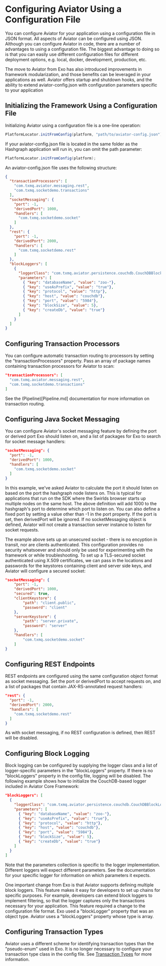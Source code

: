 Configuring Aviator Using a Configuration File
==========================================

You can configure Aviator for your application using a configuration file in JSON format.  All aspects of Aviator can be configured using JSON.  Although you can configure Aviator in code, there are a number of advantages to using a configuration file.  The biggest advantage to doing so is that you can easily use different configuration files for different deployment options, e.g. local, docker, development, production, etc.  

The move to Aviator from Exo has also introduced improvements in framework modularization, and those benefits can be leveraged in your applications as well.  Aviator offers startup and shutdown hooks, and the ability to extend aviator-config.json with configuration parameters specific to your application

## Initializing the Framework Using a Configuration File

Initializing Aviator using a configuration file is a one-line operation:

```java
PlatformLocator.initFromConfig(platform, "path/to/aviator-config.json");
```

If your aviator-config.json file is located in the same folder as the Hashgraph application will run in, you can omit the path parameter:
```java
PlatformLocator.initFromConfig(platform);
```
An aviator-config.json file uses the following structure:
```json
{
  "transactionProcessors": [
    "com.txmq.aviator.messaging.rest",
    "com.txmq.socketdemo.transactions"
  ],
  "socketMessaging": {
    "port": -1,
    "derivedPort": 1000,
    "handlers": [
      "com.txmq.socketdemo.socket"
    ]
  },
  "rest": {
    "port": -1,
    "derivedPort": 2000,
    "handlers": [
      "com.txmq.socketdemo.rest"
    ]
  },
  "blockLoggers": [
    {
      "loggerClass": "com.txmq.aviator.persistence.couchdb.CouchDBBlockLogger",
      "parameters": [
        { "key": "databaseName", "value": "zoo-"},
        { "key": "useAsPrefix", "value": "true"},
        { "key": "protocol", "value": "http"},
        { "key": "host", "value": "couchdb"},
        { "key": "port", "value": "5984"},
        { "key": "blockSize", "value": 5},
        { "key": "createDb", "value": "true"}
      ]
    }
  ]
}
```


## Configuring Transaction Processors
You can configure automatic transaction routing to processors by setting the "transactionProcessors" property.  Pass an array of package names containing transaction processors for Aviator to scan:
```json
"transactionProcessors": [
  "com.txmq.aviator.messaging.rest",
  "com.txmq.socketdemo.transactions"
]
```

See the (Pipeline)[Pipeline.md] documentation for more information on transaction routing.

## Configuring Java Socket Messaging
You can configure Aviator's socket messaging feature by defining the port or derived port Exo should listen on, and a list of packages for Exo to search for socket message handlers:
```json
"socketMessaging": {
  "port": -1,
  "derivedPort": 1000,
  "handlers": [
    "com.txmq.socketdemo.socket"
  ]
}
```

In this example, we've asked Aviator to calculate the port it should listen on based on the port the hashgraph node listens on.  This is typical for applications that run on the SDK where the Swirlds browser starts up multiple nodes on the same host.  The above definition will add 1000 to the hashgraph's port to determine which port to listen on.  You can also define a fixed port by setting a value other than -1 in the port property.  If the port is set, then derivedPort will be ignored.
If no socketMessaging object is defined, Aviator will not create a transaction server instance to listen for socket requests.

The example above sets up an unsecured socket - there is no encyption in transit, nor are clients authenticated.  This configuration provides no security whatsoever and should only be used for experimenting with the framework or while troubleshooting.  To set up a TLS-secured socket authenticated using X.509 certificates, we can pass in the locations and passwords for the keystores containing client and server side keys, and Aviator will configure a secured socket:
```json
"socketMessaging": {
    "port": -1,
    "derivedPort": 1000,
    "secured": true,
    "clientKeystore": {
        "path": "client.public",
        "password": "client"
    },
    "serverKeystore": {
        "path": "server.private",
        "password": "server"
    },
    "handlers": [
        "com.txmq.socketdemo.socket"
    ]
}
```

## Configuring REST Endpoints
REST endpoints are configured using the same configuration object format as socket messaging.  Set the port or derivedPort to accept requests on, and a list of packages that contain JAX-RS-annotated request handlers:
```json
"rest": {
  "port": -1,
  "derivedPort": 2000,
  "handlers": [
    "com.txmq.socketdemo.rest"
  ]
}
```
As with socket messaging, if no REST configuration is defined, then REST will be disabled.

## Configuring Block Logging
Block logging can be configured by supplying the logger class and a list of logger-specific parameters in the "blockLoggers" property.  If there is no "blockLoggers" property in the config file, logging will be disabled.  The following example shows how to initialize the CouchDB-based logger included in Aviator Core Framework:

```json
"blockLoggers": [
  {
    "loggerClass": "com.txmq.aviator.persistence.couchdb.CouchDBBlockLogger",
    "parameters": [
      { "key": "databaseName", "value": "zoo-"},
      { "key": "useAsPrefix", "value": "true"},
      { "key": "protocol", "value": "http"},
      { "key": "host", "value": "couchdb"},
      { "key": "port", "value": "5984"},
      { "key": "blockSize", "value": 5},
      { "key": "createDb", "value": "true"}
    ]
  }
]
```
Note that the parameters collection is specific to the logger implementation.  Different loggers will expect different parameters.  See the documentation for your specific logger for information on which parameters it expects.

One important change from Exo is that Aviator supports defining multiple block loggers.  This feature makes it easy for developers to set up chains for specific purposes.  For example, developers can extend block loggers to implement filtering, so that the logger captures only the transactions necessary for your application.  This feature required a change to the configuration file format.  Exo used a "blockLogger" property that was an object type.  Aviator uses a "blockLoggers" property whose type is array.

## Configuring Transaction Types
Aviator uses a different scheme for identifying transaction types than the "pseudo-enum" used in Exo.  It is no longer necessary to configure your transaction type class in the config file.  See [Transaction Types](TransactionTypes.md) for more information.
